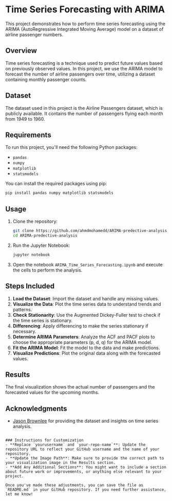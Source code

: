 # Time Series Forecasting with ARIMA

This project demonstrates how to perform time series forecasting using the ARIMA (AutoRegressive Integrated Moving Average) model on a dataset of airline passenger numbers.

## Overview

Time series forecasting is a technique used to predict future values based on previously observed values. In this project, we use the ARIMA model to forecast the number of airline passengers over time, utilizing a dataset containing monthly passenger counts.

## Dataset

The dataset used in this project is the Airline Passengers dataset, which is publicly available. It contains the number of passengers flying each month from 1949 to 1960.

## Requirements

To run this project, you'll need the following Python packages:

- `pandas`
- `numpy`
- `matplotlib`
- `statsmodels`

You can install the required packages using pip:

```bash
pip install pandas numpy matplotlib statsmodels
```

## Usage

1. Clone the repository:
    ```bash
    git clone https://github.com/ahmdmohamedd/ARIMA-predective-analysis.git
    cd ARIMA-predective-analysis
    ```

2. Run the Jupyter Notebook:
    ```bash
    jupyter notebook
    ```

3. Open the notebook `ARIMA_Time_Series_Forecasting.ipynb` and execute the cells to perform the analysis.

## Steps Included

1. **Load the Dataset**: Import the dataset and handle any missing values.
2. **Visualize the Data**: Plot the time series data to understand trends and patterns.
3. **Check Stationarity**: Use the Augmented Dickey-Fuller test to check if the time series is stationary.
4. **Differencing**: Apply differencing to make the series stationary if necessary.
5. **Determine ARIMA Parameters**: Analyze the ACF and PACF plots to choose the appropriate parameters (p, d, q) for the ARIMA model.
6. **Fit the ARIMA Model**: Fit the model to the data and make predictions.
7. **Visualize Predictions**: Plot the original data along with the forecasted values.

## Results

The final visualization shows the actual number of passengers and the forecasted values for the upcoming months.


## Acknowledgments

- [Jason Brownlee](https://machinelearningmastery.com/) for providing the dataset and insights on time series analysis.
```

### Instructions for Customization
- **Replace `yourusername` and `your-repo-name`**: Update the repository URL to reflect your GitHub username and the name of your repository.
- **Update the Image Path**: Make sure to provide the correct path to your visualization image in the Results section.
- **Add Any Additional Sections**: You might want to include a section about future work or improvements, or anything else relevant to your project.

Once you've made these adjustments, you can save the file as `README.md` in your GitHub repository. If you need further assistance, let me know!
